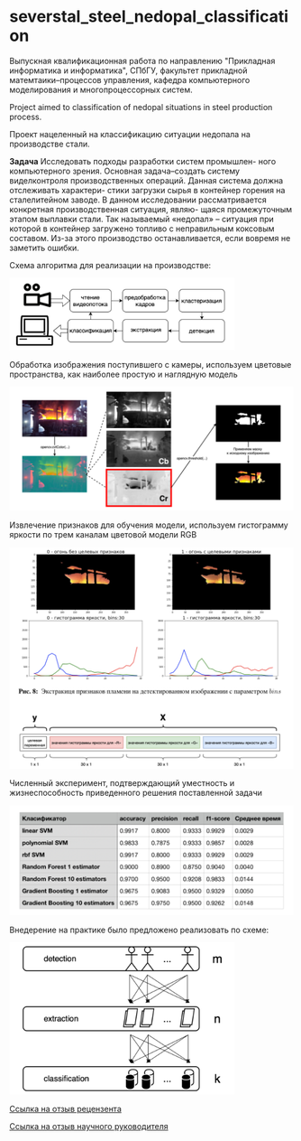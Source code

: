 # severstal_steel_nedopal_classification
Выпускная квалификационная работа по направлению "Прикладная информатика и информатика", СПбГУ, факультет прикладной матемтаики–процессов управления, кафедра компьютерного моделирования и многопроцессорных систем.

Project aimed to classification of nedopal situations in steel production process. 

Проект нацеленный на классификацию ситуации недопала на производстве стали.

**Задача**
Исследовать подходы разработки систем промышлен- ного компьютерного зрения. Основная задача–создать систему виделконтроля производственных операций. Данная система должна отслеживать характери- стики загрузки сырья в контейнер горения на сталелитейном заводе. В данном исследовании рассматривается конкретная производственная ситуация, являю- щаяся промежуточным этапом выплавки стали. Так называемый «недопал» – ситуация при которой в контейнер загружено топливо с неправильным коксовым составом. Из-за этого производство останавливается, если вовремя не заметить ошибки.

Схема алгоритма для реализации на производстве:

<img src="https://github.com/buchacha/severstal_steel_nedopal_classification/blob/master/scheme.png" width="400" />

Обработка изображения поступившего с камеры, используем цветовые пространства, как наиболее простую и наглядную модель

<img src="https://github.com/buchacha/severstal_steel_nedopal_classification/blob/master/modification.png" width="600" />

Извлечение признаков для обучения модели, используем гистограмму яркости по трем каналам цветовой модели RGB

<img src="https://github.com/buchacha/severstal_steel_nedopal_classification/blob/master/extraction.png" width="600" />

Численный эксперимент, подтверждающий уместность и жизнеспособность приведенного решения поставленной задачи

<img src="https://github.com/buchacha/severstal_steel_nedopal_classification/blob/master/result.png" width="600" />

Внедерение на практике было предложено реализовать по схеме:

<img src="https://github.com/buchacha/severstal_steel_nedopal_classification/blob/master/conclude.png" width="400" />

[Ссылка на отзыв рецензента](РецензияКрасильников20.pdf)

[Ссылка на отзыв научного руководителя](Отзыв_ВКР_Красильников.pdf)

